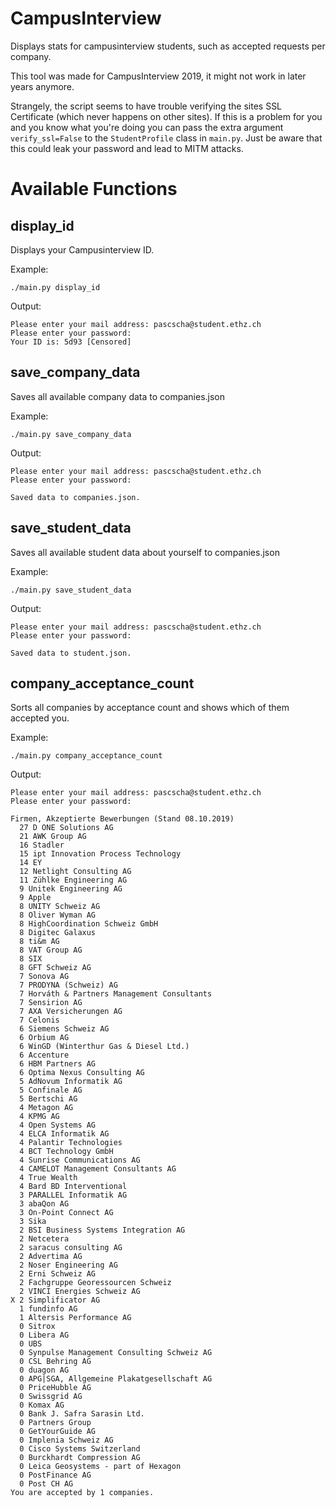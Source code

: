 # CampusInterview
Displays stats for campusinterview students, such as accepted requests per company.

This tool was made for CampusInterview 2019, it might not work in later years anymore.

Strangely, the script seems to have trouble verifying the sites SSL Certificate (which never happens on other sites). If this is a problem for you and you know what you're doing you can pass the extra argument `verify_ssl=False` to the `StudentProfile` class in `main.py`. Just be aware that this could leak your password and lead to MITM attacks.

# Available Functions

## display_id
Displays your Campusinterview ID.

Example:
```
./main.py display_id
```
Output:
```
Please enter your mail address: pascscha@student.ethz.ch
Please enter your password:
Your ID is: 5d93 [Censored]
```

## save_company_data
Saves all available company data to companies.json

Example:
```
./main.py save_company_data
```
Output:
```
Please enter your mail address: pascscha@student.ethz.ch
Please enter your password:

Saved data to companies.json.
```

## save_student_data
Saves all available student data about yourself to companies.json

Example:
```
./main.py save_student_data
```
Output:
```
Please enter your mail address: pascscha@student.ethz.ch
Please enter your password:

Saved data to student.json.
```

## company_acceptance_count
Sorts all companies by acceptance count and shows which of them accepted you.

Example:
```
./main.py company_acceptance_count
```
Output:
```
Please enter your mail address: pascscha@student.ethz.ch
Please enter your password:

Firmen, Akzeptierte Bewerbungen (Stand 08.10.2019)
  27 D ONE Solutions AG
  21 AWK Group AG
  16 Stadler
  15 ipt Innovation Process Technology
  14 EY
  12 Netlight Consulting AG
  11 Zühlke Engineering AG
  9 Unitek Engineering AG
  9 Apple
  8 UNITY Schweiz AG
  8 Oliver Wyman AG
  8 HighCoordination Schweiz GmbH
  8 Digitec Galaxus
  8 ti&m AG
  8 VAT Group AG
  8 SIX
  8 GFT Schweiz AG
  7 Sonova AG
  7 PRODYNA (Schweiz) AG
  7 Horváth & Partners Management Consultants
  7 Sensirion AG
  7 AXA Versicherungen AG
  7 Celonis
  6 Siemens Schweiz AG
  6 Orbium AG
  6 WinGD (Winterthur Gas & Diesel Ltd.)
  6 Accenture
  6 HBM Partners AG
  6 Optima Nexus Consulting AG
  5 AdNovum Informatik AG
  5 Confinale AG
  5 Bertschi AG
  4 Metagon AG
  4 KPMG AG
  4 Open Systems AG
  4 ELCA Informatik AG
  4 Palantir Technologies
  4 BCT Technology GmbH
  4 Sunrise Communications AG
  4 CAMELOT Management Consultants AG
  4 True Wealth
  4 Bard BD Interventional
  3 PARALLEL Informatik AG
  3 abaQon AG
  3 On-Point Connect AG
  3 Sika
  2 BSI Business Systems Integration AG
  2 Netcetera
  2 saracus consulting AG
  2 Advertima AG
  2 Noser Engineering AG
  2 Erni Schweiz AG
  2 Fachgruppe Georessourcen Schweiz
  2 VINCI Energies Schweiz AG
X 2 Simplificator AG
  1 fundinfo AG
  1 Altersis Performance AG
  0 Sitrox
  0 Libera AG
  0 UBS
  0 Synpulse Management Consulting Schweiz AG
  0 CSL Behring AG
  0 duagon AG
  0 APG|SGA, Allgemeine Plakatgesellschaft AG
  0 PriceHubble AG
  0 Swissgrid AG
  0 Komax AG
  0 Bank J. Safra Sarasin Ltd.
  0 Partners Group
  0 GetYourGuide AG
  0 Implenia Schweiz AG
  0 Cisco Systems Switzerland
  0 Burckhardt Compression AG
  0 Leica Geosystems - part of Hexagon
  0 PostFinance AG
  0 Post CH AG
You are accepted by 1 companies.
```